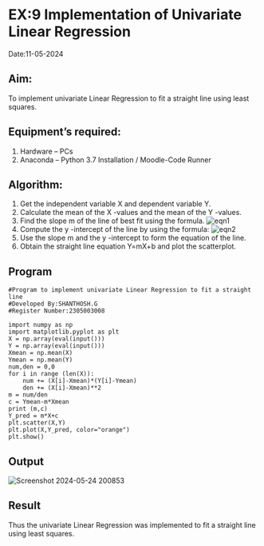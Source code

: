# EX:9 Implementation of Univariate Linear Regression
Date:11-05-2024
## Aim:
To implement univariate Linear Regression to fit a straight line using least squares.
## Equipment’s required:
1.	Hardware – PCs
2.	Anaconda – Python 3.7 Installation / Moodle-Code Runner
## Algorithm:
1.	Get the independent variable X and dependent variable Y.
2.	Calculate the mean of the X -values and the mean of the Y -values.
3.	Find the slope m of the line of best fit using the formula.
 ![eqn1](./eq1.jpg)
4.	Compute the y -intercept of the line by using the formula:
![eqn2](./eq2.jpg)  
5.	Use the slope m and the y -intercept to form the equation of the line.
6.	Obtain the straight line equation Y=mX+b and plot the scatterplot.
## Program
```
#Program to implement univariate Linear Regression to fit a straight line
#Developed By:SHANTHOSH.G
#Register Number:2305003008

import numpy as np
import matplotlib.pyplot as plt
X = np.array(eval(input()))
Y = np.array(eval(input()))
Xmean = np.mean(X)
Ymean = np.mean(Y)
num,den = 0,0
for i in range (len(X)):
    num += (X[i]-Xmean)*(Y[i]-Ymean)
    den += (X[i]-Xmean)**2
m = num/den
c = Ymean-m*Xmean
print (m,c)
Y_pred = m*X+c
plt.scatter(X,Y)
plt.plot(X,Y_pred, color="orange")
plt.show()

```
## Output
![Screenshot 2024-05-24 200853](https://github.com/shanthosh397/Univariate-Linear-Regression/assets/153431200/d785e171-117f-4a7c-87fe-336555614703)


## Result
Thus the univariate Linear Regression was implemented to fit a straight line using least squares.
